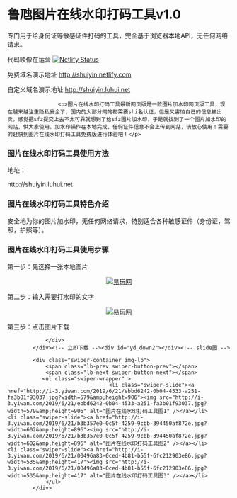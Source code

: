 # 鲁虺图片在线水印打码工具v1.0

专门用于给身份证等敏感证件打码的工具，完全基于浏览器本地API，无任何网络请求。

代码映像在运营
[![Netlify Status](https://api.netlify.com/api/v1/badges/d6404890-de48-4d04-bb3c-674677490ce9/deploy-status)](https://app.netlify.com/sites/shuiyin/deploys)


免费域名演示地址
http://shuiyin.netlify.com


自定义域名演示地址
http://shuiyin.luhui.net


                    <p>图片在线水印打码工具最新网页版是一款图片加水印网页版工具，现在越来越注重隐私安全了，国内的大部分网站都需要shi名认证，但是又害怕自己的信息被出卖。感觉把sfz提交上去不太可靠就想到了给sfz图片加水印，于是就找到了一个图片加水印的网站，供大家使用。加水印操作在本地完成，任何证件信息不会上传到网站，请放心使用！需要的赶快到图片在线水印打码工具免费版进行体验吧！</p>

<h3>图片在线水印打码工具使用方法</h3>

<p>地址：</p>

<p>http://shuiyin.luhui.net</p>

<h3>图片在线水印打码工具特色介绍</h3>

<p>安全地为你的图片加水印，无任何网络请求，特别适合各种敏感证件（身份证，驾照，护照等）。</p>

<h3>图片在线水印打码工具使用步骤</h3>

<p>第一步：先选择一张本地图片</p>

<p style="text-align: center;"><a href="http://i-3.yiwan.com/2019/6/21/9721a356-5991-458d-927c-6eaaafb6879b.jpg?width=602&amp;height=896" target="_blank"><img alt="易玩网" src="http://i-3.yiwan.com/2019/6/21/KDYwMHgp/9721a356-5991-458d-927c-6eaaafb6879b.jpg?width=602&amp;height=896" /></a></p>

<p>第二步：输入需要打水印的文字</p>

<p style="text-align: center;"><a href="http://i-3.yiwan.com/2019/6/21/600dd907-deb2-40d6-8727-694add95ede1.jpg?width=579&amp;height=906" target="_blank"><img alt="易玩网" src="http://i-3.yiwan.com/2019/6/21/KDYwMHgp/600dd907-deb2-40d6-8727-694add95ede1.jpg?width=579&amp;height=906" /></a></p>

<p>第三步：点击图片下载</p>

                    
                </div>
            </div><!-- 立即下载 --><div id="yd_down2"></div><!-- slide图 -->

            <div class="swiper-container img-lb">
                <span class="lb-prev swiper-button-prev"></span>
                <span class="lb-next swiper-button-next"></span>
               <ul class="swiper-wrapper" >
                                    <li class="swiper-slide"><a href="http://i-3.yiwan.com/2019/6/21/ebbd6242-0b04-4533-a251-fa3b01f93037.jpg?width=579&amp;height=906"><img src="http://i-3.yiwan.com/2019/6/21/ebbd6242-0b04-4533-a251-fa3b01f93037.jpg?width=579&amp;height=906" alt="图片在线水印打码工具图1" /></a></li>                                    <li class="swiper-slide"><a href="http://i-3.yiwan.com/2019/6/21/b3b357e0-0c5f-4259-9cbb-394450af872e.jpg?width=602&amp;height=896"><img src="http://i-3.yiwan.com/2019/6/21/b3b357e0-0c5f-4259-9cbb-394450af872e.jpg?width=602&amp;height=896" alt="图片在线水印打码工具图2" /></a></li>                                    <li class="swiper-slide"><a href="http://i-3.yiwan.com/2019/6/21/00496a83-0ced-4b81-b55f-6fc212903e86.jpg?width=535&amp;height=417"><img src="http://i-3.yiwan.com/2019/6/21/00496a83-0ced-4b81-b55f-6fc212903e86.jpg?width=535&amp;height=417" alt="图片在线水印打码工具图3" /></a></li>
                </ul>
            </div>
